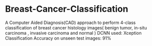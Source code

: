 # Breast-Cancer-Classification
A Computer Aided Diagnosis(CAD) approach to perform 4-class classification of breast cancer histology images( benign tumor, in-situ carcinoma , invasive carcinoma and normal )
DCNN used: Xception
Classification Accuracy on unseen test images: 91%
